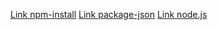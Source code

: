 [Link npm-install](https://docs.npmjs.com/cli/v8/commands/npm-install)
[Link package-json](https://docs.npmjs.com/cli/v8/configuring-npm/package-json)
[Link node.js](https://nodejs.org/api/fs.html)